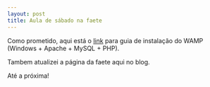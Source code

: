 ```yaml
---
layout: post
title: Aula de sábado na faete
---
```


Como prometido, aqui está o [link](http://www.linhadecodigo.com.br/Artigo.aspx?id=1151) para guia de instalação do WAMP (Windows + Apache + MySQL + PHP).

Tambem atualizei a página da faete aqui no blog.

Até a próxima!
